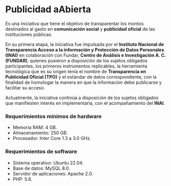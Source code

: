 # **Publicidad aAbierta**

Es una iniciativa que tiene el objetivo de transparentar los montos destinados al gasto en **comunicación social** y **publicidad oficial** de las instituciones públicas.

En su primera etapa, la iniciativa fue impulsada por el **Instituto Nacional de Transparencia Acceso a la información y Protección de Datos Personales (INAI)** en colaboración con Fundar, **Centro de Análisis e Investigación A. C. (FUNDAR)**, quienes pusieron a disposición de los sujetos obligados participantes, los primeros instrumentos replicables, la herramienta tecnológica que es su origen tenía el nombre de **Transparencia en Publicidad Oficial (TPO)** y el estándar de datos correspondiente, con la finalidad de homologar la manera en que la información debe publicarse y facilitar su acceso.

Actualmente, la iniciativa continúa a disposición de los sujetos obligados que manifiesten interés en implementarla, con el acompañamiento del **INAI**.  


### Requerimientos mínimos de hardware
- Memoria RAM: 4 GB.
- Almacenamiento: 250 GB.
- Procesador: Inter Core 1.3 a 3.0 GHz.

### Requerimientos de software
- Sistema operativo: Ubuntu 22.04.
- Base de datos: MySQL 8.0.
- Servidor de aplicaciones: Apache 2.0.
- PHP: 5.6.